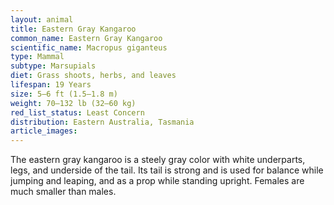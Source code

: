 ```yaml
---
layout: animal
title: Eastern Gray Kangaroo
common_name: Eastern Gray Kangaroo
scientific_name: Macropus giganteus
type: Mammal
subtype: Marsupials
diet: Grass shoots, herbs, and leaves
lifespan: 19 Years
size: 5–6 ft (1.5–1.8 m)
weight: 70–132 lb (32–60 kg)
red_list_status: Least Concern
distribution: Eastern Australia, Tasmania
article_images: 
---
```


The eastern gray kangaroo is a steely gray color with white underparts, legs, and underside of the tail. Its tail is strong and is used for balance while jumping and leaping, and as a prop while standing upright.
Females are much smaller than males.